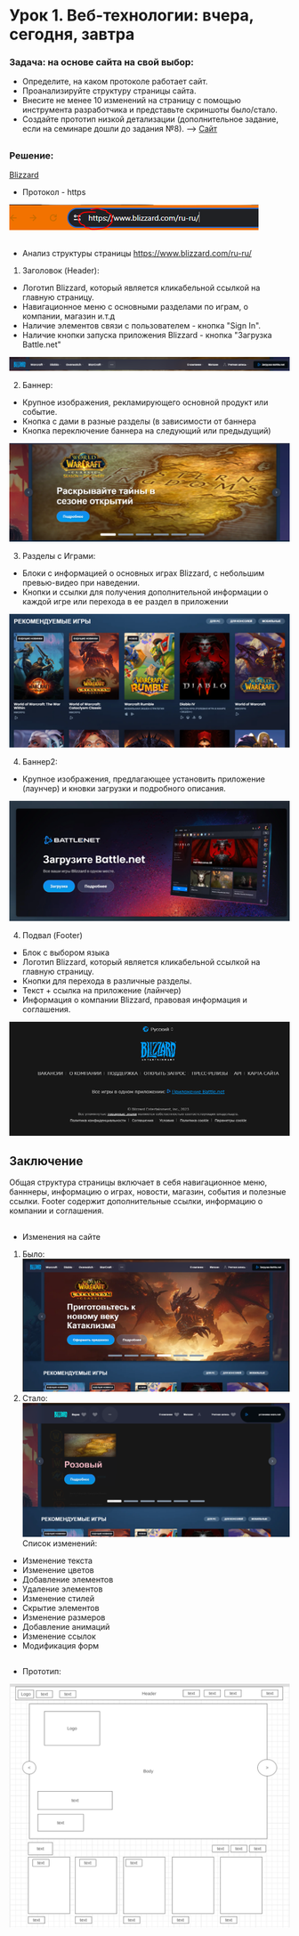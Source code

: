 # Урок 1. Веб-технологии: вчера, сегодня, завтра

### Задача: на основе сайта на свой выбор:
- Определите, на каком протоколе работает сайт.
- Проанализируйте структуру страницы сайта.
- Внесите не менее 10 изменений на страницу с помощью инструмента разработчика и представьте скриншоты было/стало.
- Создайте прототип низкой детализации (дополнительное задание, если на семинаре дошли до задания №8). --> [Сайт](https://wireframe.cc/)

##
### Решение:

[Blizzard](https://www.blizzard.com/ru-ru/)

- Протокол - https

![https](Протокол.PNG)
##
- Анализ структуры страницы https://www.blizzard.com/ru-ru/
1. Заголовок (Header):

- Логотип Blizzard, который является кликабельной ссылкой на главную страницу.
- Навигационное меню с основными разделами по играм, о компании, магазин и.т.д
- Наличие элементов связи с пользователем - кнопка "Sign In".
- Наличие кнопки запуска приложения Blizzard - кнопка "Загрузка Battle.net"

![https](Header.PNG)

2. Баннер:

- Крупное изображения, рекламирующего основной продукт или событие.
- Кнопка с дами в разные разделы (в зависимости от баннера
- Кнопка переключение баннера на следующий или предыдущий)

![https](Баннер.PNG)

3. Разделы с Играми:

- Блоки с информацией о основных играх Blizzard, с небольшим превью-видео при наведении.
- Кнопки и ссылки для получения дополнительной информации о каждой игре или перехода в ее раздел в приложении

![https](Разделы_с_Играми.PNG)

4. Баннер2:

- Крупное изображения, предлагающее установить приложение (лаунчер) и кновки загрузки и подробного описания.

![https](Баннер2.PNG)

4. Подвал (Footer)

- Блок с выбором языка
- Логотип Blizzard, который является кликабельной ссылкой на главную страницу.
- Кнопки для перехода в различные разделы.
- Текст + ссылка на приложение (лайнчер)
- Информация о компании Blizzard, правовая информация и соглашения.

![https](Footer.PNG)

## Заключение
Общая структура страницы включает в себя навигационное меню, банннеры, информацию о играх, новости, магазин, события и полезные ссылки. Footer содержит дополнительные ссылки, информацию о компании и соглашения.
##
- Изменения на сайте

1. Было:
![https](До.PNG)
2. Стало:
![https](После.PNG)
Список изменений:
- Изменение текста
- Изменение цветов
- Добавление элементов
- Удаление элементов
- Изменение стилей
- Скрытие элементов
- Изменение размеров
- Добавление анимаций
- Изменение ссылок
- Модификация форм

## 
- Прототип:

![https](Прототип.PNG)